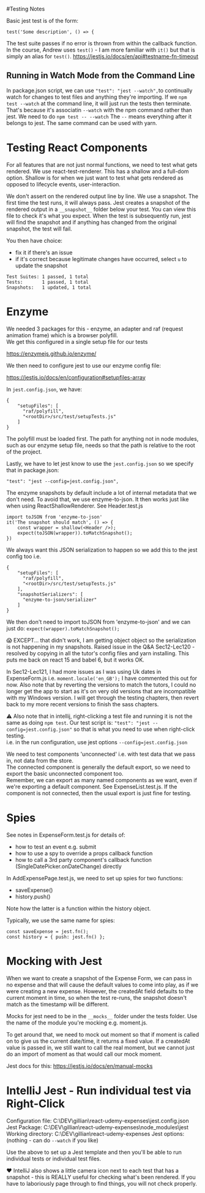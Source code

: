 #Testing Notes

Basic jest test is of the form:

```
test('Some description', () => {

```

The test suite passes if no error is thrown from within the callback function.
In the course, Andrew uses `test()` - I am more familiar with `it()` but that is simply an alias for `test()`.
https://jestjs.io/docs/en/api#testname-fn-timeout

## Running in Watch Mode from the Command Line

In package.json script, we can use `"test": "jest --watch",`to continually watch for changes to test files and anything they're importing.
If we `npm test --watch` at the command line, it will just run the tests then terminate.  That's because it's associatin `--watch` with the npm command rather than jest.
We need to do `npm test -- --watch`  The `--` means everything after it belongs to jest.  The same command can be used with yarn.

# Testing React Components
For all features that are not just normal functions, we need to test what gets rendered.  We use react-test-renderer.
This has a shallow and a full-dom option.  Shallow is for when we just want to test what gets rendered as opposed to lifecycle events, user-interaction.

We don't assert on the rendered output line by line.  We use a snapshot.  The first time the test runs, it will always pass.  Jest creates a snapshot of the rendered
output in a `__snapshot__` folder below your test.  You can view this file to check it's what you expect.  When the test is subsequently run, jest will find the
snapshot and if anything has changed from the original snapshot, the test will fail.

You then have choice:
- fix it if there's an issue
- if it's correct because legitimate changes have occurred, select `u` to update the snapshot
```
Test Suites: 1 passed, 1 total
Tests:       1 passed, 1 total
Snapshots:   1 updated, 1 total

```
# Enzyme

We needed 3 packages for this - enzyme, an adapter and raf (request animation frame) which is a browser polyfill.  
We get this configured in a single setup file for our tests

https://enzymejs.github.io/enzyme/

We then need to configure jest to use our enzyme config file:

https://jestjs.io/docs/en/configuration#setupfiles-array

In `jest.config.json`, we have:
```
{
    "setupFiles": [
      "raf/polyfill",
      "<rootDir>/src/test/setupTests.js"
    ]
}
```
The polyfill must be loaded first.  The path for anything not in node modules, such as our enzyme setup file, 
needs <rootDir> so that the path is relative to the root of the project.

Lastly, we have to let jest know to use the `jest.config.json` so we specify that in package.json:

`"test": "jest --config=jest.config.json",`

The enzyme snapshots by default include a lot of internal metadata that we don't need.
To avoid that, we use enzyme-to-json.  It then works just like when using ReactShallowRenderer.
See Header.test.js
```
import toJSON from 'enzyme-to-json'
it('The snapshot should match', () => {
    const wrapper = shallow(<Header />);
    expect(toJSON(wrapper)).toMatchSnapshot();
})
```

We always want this JSON serialization to happen so we add this to the jest config too i.e.
```
{
    "setupFiles": [
      "raf/polyfill",
      "<rootDir>/src/test/setupTests.js"
    ],
    "snapshotSerializers": [
      "enzyme-to-json/serializer"
    ]
}
```
 We then don't need to import toJSON from 'enzyme-to-json' and we can just do:
 `expect(wrapper).toMatchSnapshot();`

:scream: EXCEPT... that didn't work, I am getting object object so the serialization is not happening in my snapshots.  Raised issue in the Q&A
Sec12-Lec120 - resolved by copying in all the tutor's config files and yarn installing.  This puts me back on react 15 and babel 6, but it works OK.

In Sec12-Lec121, I had more issues as I was using Uk dates in ExpenseForm.js i.e. 
`moment.locale('en_GB');`
I have commented this out for now.  Also note that by reverting the versions to match the tutors, I could no longer get the app to start as it's on very
old versions that are incompatible with my Windows version.  I will get through the testing chapters, then revert back to my more recent versions to finish the
sass chapters.

:warning: Also note that in intellij, right-clicking a test file and running it is not the same as doing `npm test`.  Our test script is:
`"test": "jest --config=jest.config.json"` so that is what you need to use when right-click testing.  
i.e. in the run configuration, use jest options `--config=jest.config.json`

We need to test components 'unconnected' i.e. with test data that we pass in, not data from the store.  
The connected component is generally the default export, so we need to export the basic unconnected component too.  
Remember, we can export as many named components as we want, even if we're exporting a default component.  See ExpenseList.test.js.
If the component is not connected, then the usual export is just fine for testing. 

# Spies
See notes in ExpenseForm.test.js for details of: 
- how to test an event e.g. submit
- how to use a spy to override a props callback function
- how to call a 3rd party component's callback function (SingleDatePicker.onDateChange) directly 

In AddExpensePage.test.js, we need to set up spies for two functions:
- saveExpense()
- history.push()

Note how the latter is a function within the history object.

Typically, we use the same name for spies:
```
const saveExpense = jest.fn();
const history = { push: jest.fn() };
```
# Mocking with Jest
When we want to create a snapshot of the Expense Form, we can pass in no expense and that will cause the default values to come into play,
as if we were creating a new expense.  However, the createdAt field defaults to the current moment in time, so when the test re-runs,
the snapshot doesn't match as the timestamp will be different.

Mocks for jest need to be in the `__mocks__` folder under the tests folder.  Use the name of the module you're mocking e.g. moment.js.

To get around that, we need to mock out moment so that if moment is called on to give us the current date/time, it returns a fixed value.
If a createdAt value is passed in, we still want to call the real moment, but we cannot just do an import of moment as that would call our mock moment.

Jest docs for this:  https://jestjs.io/docs/en/manual-mocks

# IntelliJ Jest - Run individual test via Right-Click
Configuration file:  C:\DEV\gillian\react-udemy-expenses\jest.config.json
Jest Package: C:\DEV\gillian\react-udemy-expenses\node_modules\jest
Working directory: C:\DEV\gillian\react-udemy-expenses
Jest options:  (nothing - can do `--watch` if you like)

Use the above to set up a Jest template and then you'll be able to run individual tests or individual test files.

:heart: IntelliJ also shows a little camera icon next to each test that has a snapshot - this is REALLY useful for checking
what's been rendered.  If you have to laboriously page through to find things, you will not check properly. 
